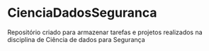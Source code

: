 # CienciaDadosSeguranca
Repositório criado para armazenar tarefas e projetos realizados na disciplina de Ciência de dados para Segurança

